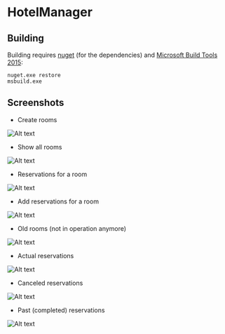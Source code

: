# HotelManager

## Building
Building requires [nuget](https://dist.nuget.org/index.html) (for the dependencies) and [Microsoft Build Tools 2015](https://www.microsoft.com/en-us/download/details.aspx?id=48159):

```
nuget.exe restore
msbuild.exe
```
## Screenshots

* Create rooms

![Alt text](https://raw.githubusercontent.com/enrimilan/HotelManager/master/Screenshots/1.png)

* Show all rooms

![Alt text](https://raw.githubusercontent.com/enrimilan/HotelManager/master/Screenshots/2.png)

* Reservations for a room

![Alt text](https://raw.githubusercontent.com/enrimilan/HotelManager/master/Screenshots/3.png)

* Add reservations for a room

![Alt text](https://raw.githubusercontent.com/enrimilan/HotelManager/master/Screenshots/4.png)

* Old rooms (not in operation anymore)

![Alt text](https://raw.githubusercontent.com/enrimilan/HotelManager/master/Screenshots/5.png)

* Actual reservations

![Alt text](https://raw.githubusercontent.com/enrimilan/HotelManager/master/Screenshots/6.png)

* Canceled reservations

![Alt text](https://raw.githubusercontent.com/enrimilan/HotelManager/master/Screenshots/7.png)

* Past (completed) reservations

![Alt text](https://raw.githubusercontent.com/enrimilan/HotelManager/master/Screenshots/8.png)
